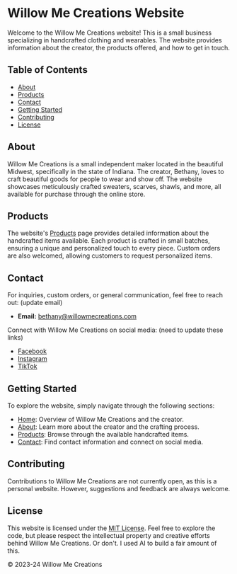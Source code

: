# Willow Me Creations Website

Welcome to the Willow Me Creations website! This is a small business specializing in handcrafted clothing and wearables. The website provides information about the creator, the products offered, and how to get in touch.

## Table of Contents

- [About](#about)
- [Products](#products)
- [Contact](#contact)
- [Getting Started](#getting-started)
- [Contributing](#contributing)
- [License](#license)

## About

Willow Me Creations is a small independent maker located in the beautiful Midwest, specifically in the state of Indiana. The creator, Bethany, loves to craft beautiful goods for people to wear and show off. The website showcases meticulously crafted sweaters, scarves, shawls, and more, all available for purchase through the online store.

## Products

The website's [Products](products.html) page provides detailed information about the handcrafted items available. Each product is crafted in small batches, ensuring a unique and personalized touch to every piece. Custom orders are also welcomed, allowing customers to request personalized items.

## Contact

For inquiries, custom orders, or general communication, feel free to reach out: (update email)

- **Email:** [bethany@willowmecreations.com](mailto:)

Connect with Willow Me Creations on social media: (need to update these links)

- [Facebook](https://facebook.com/)
- [Instagram](https://instagram.com/)
- [TikTok](https://tiktok.com/bethanyrhodes6)

## Getting Started

To explore the website, simply navigate through the following sections:

- [Home](index.html): Overview of Willow Me Creations and the creator.
- [About](about.html): Learn more about the creator and the crafting process.
- [Products](products.html): Browse through the available handcrafted items.
- [Contact](contact.html): Find contact information and connect on social media.

## Contributing

Contributions to Willow Me Creations are not currently open, as this is a personal website. However, suggestions and feedback are always welcome.

## License

This website is licensed under the [MIT License](LICENSE). Feel free to explore the code, but please respect the intellectual property and creative efforts behind Willow Me Creations. Or don't. I used AI to build a fair amount of this.

&copy; 2023-24 Willow Me Creations
